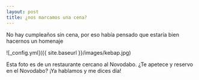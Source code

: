 ```yaml
---
layout: post
title: ¿nos marcamos una cena?
---
```


No hay cumpleaños sin cena, por eso había pensado que estaría bien hacernos un homenaje

![_config.yml]({{ site.baseurl }}/images/kebap.jpg)

Esta foto es de un restaurante cercano al Novodabo. ¿Te apetece y reservo en el Novodabo? ¡Ya hablamos y me dices día!
